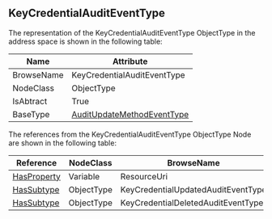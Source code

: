 <!-- objecttype -->
## KeyCredentialAuditEventType
The representation of the KeyCredentialAuditEventType ObjectType in the address space is shown in the following table:  

|Name|Attribute|
|---|---|
|BrowseName|KeyCredentialAuditEventType|
|NodeClass|ObjectType|
|IsAbtract|True|
|BaseType|[AuditUpdateMethodEventType](../../../Part5/ObjectTypes/AuditUpdateMethodEventType/readme.md)|

The references from the KeyCredentialAuditEventType ObjectType Node are shown in the following table:  

|Reference|NodeClass|BrowseName|DataType|TypeDefinition|ModellingRule|
|---|---|---|---|---|---|
|[HasProperty](../../../Part3/ReferenceTypes/HasProperty/readme.md)|Variable|ResourceUri||[PropertyType](../../Part5/VariableTypes/PropertyType/readme.md)|[Mandatory](../../Objects/Mandatory/readme.md)|
|[HasSubtype](../../../Part3/ReferenceTypes/HasSubtype/readme.md)|ObjectType|KeyCredentialUpdatedAuditEventType||||
|[HasSubtype](../../../Part3/ReferenceTypes/HasSubtype/readme.md)|ObjectType|KeyCredentialDeletedAuditEventType||||

